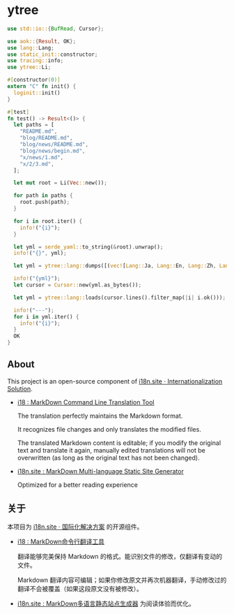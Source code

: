 # ytree

```rust
use std::io::{BufRead, Cursor};

use aok::{Result, OK};
use lang::Lang;
use static_init::constructor;
use tracing::info;
use ytree::Li;

#[constructor(0)]
extern "C" fn init() {
  loginit::init()
}

#[test]
fn test() -> Result<()> {
  let paths = [
    "README.md",
    "blog/README.md",
    "blog/news/README.md",
    "blog/news/begin.md",
    "x/news/1.md",
    "x/2/3.md",
  ];

  let mut root = Li(Vec::new());

  for path in paths {
    root.push(path);
  }

  for i in root.iter() {
    info!("{i}");
  }

  let yml = serde_yaml::to_string(&root).unwrap();
  info!("{}", yml);

  let yml = ytree::lang::dumps([(vec![Lang::Ja, Lang::En, Lang::Zh, Lang::ZhTw], root)]);

  info!("{yml}");
  let cursor = Cursor::new(yml.as_bytes());

  let yml = ytree::lang::loads(cursor.lines().filter_map(|i| i.ok()));

  info!("---");
  for i in yml.iter() {
    info!("{i}");
  }
  OK
}
```

## About

This project is an open-source component of [i18n.site ⋅ Internationalization Solution](https://i18n.site).

* [i18 : MarkDown Command Line Translation Tool](https://i18n.site/i18)

  The translation perfectly maintains the Markdown format.

  It recognizes file changes and only translates the modified files.

  The translated Markdown content is editable; if you modify the original text and translate it again, manually edited translations will not be overwritten (as long as the original text has not been changed).

* [i18n.site : MarkDown Multi-language Static Site Generator](https://i18n.site/i18n.site)

  Optimized for a better reading experience

## 关于

本项目为 [i18n.site ⋅ 国际化解决方案](https://i18n.site) 的开源组件。

* [i18 :  MarkDown命令行翻译工具](https://i18n.site/i18)

  翻译能够完美保持 Markdown 的格式。能识别文件的修改，仅翻译有变动的文件。

  Markdown 翻译内容可编辑；如果你修改原文并再次机器翻译，手动修改过的翻译不会被覆盖（如果这段原文没有被修改）。

* [i18n.site : MarkDown多语言静态站点生成器](https://i18n.site/i18n.site) 为阅读体验而优化。